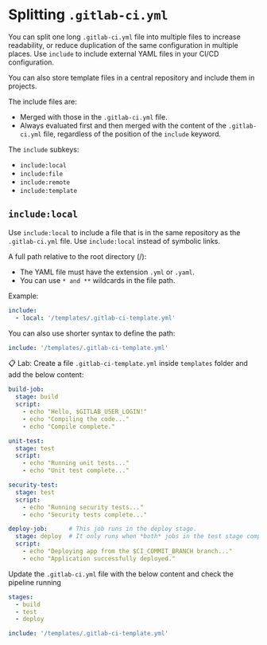 # Splitting `.gitlab-ci.yml`

You can split one long `.gitlab-ci.yml` file into multiple files to increase readability, or reduce duplication of the same configuration in multiple places. Use `include` to include external YAML files in your CI/CD configuration. 

You can also store template files in a central repository and include them in projects.

The include files are:
  - Merged with those in the `.gitlab-ci.yml` file.
  - Always evaluated first and then merged with the content of the `.gitlab-ci.yml` file, regardless of the position of the `include` keyword.

The `include` subkeys:

  - `include:local`
  - `include:file`
  - `include:remote`
  - `include:template`

## `include:local`

Use `include:local` to include a file that is in the same repository as the `.gitlab-ci.yml` file. Use `include:local` instead of symbolic links.

A full path relative to the root directory (/):

  - The YAML file must have the extension `.yml` or `.yaml`.
  - You can use `* and **` wildcards in the file path.

Example:
```yaml
include:
  - local: '/templates/.gitlab-ci-template.yml'
```

You can also use shorter syntax to define the path:

```yaml
include: '/templates/.gitlab-ci-template.yml'
```

📋 Lab: Create a file `.gitlab-ci-template.yml` inside `templates` folder and add the below content:

```yaml
build-job:
  stage: build
  script:
    - echo "Hello, $GITLAB_USER_LOGIN!"
    - echo "Compiling the code..."
    - echo "Compile complete."

unit-test:
  stage: test
  script:
    - echo "Running unit tests..."
    - echo "Unit test complete..."

security-test:
  stage: test
  script:
    - echo "Running security tests..."
    - echo "Security tests complete..."

deploy-job:      # This job runs in the deploy stage.
  stage: deploy  # It only runs when *both* jobs in the test stage complete successfully.
  script:
    - echo "Deploying app from the $CI_COMMIT_BRANCH branch..."
    - echo "Application successfully deployed."

```

Update the `.gitlab-ci.yml` file with the below content and check the pipeline running

```yaml
stages:
  - build
  - test
  - deploy

include: '/templates/.gitlab-ci-template.yml'

```